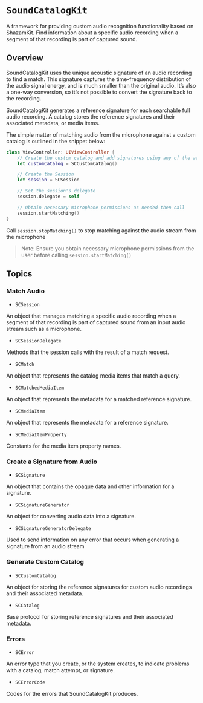 # ``SoundCatalogKit``

A framework for providing custom audio recognition functionality based on ShazamKit. Find information about a specific audio recording when a segment of that recording is part of captured sound.

## Overview

SoundCatalogKit uses the unique acoustic signature of an audio recording to find a match. This signature captures the time-frequency distribution of the audio signal energy, and is much smaller than the original audio. It’s also a one-way conversion, so it’s not possible to convert the signature back to the recording.

SoundCatalogKit generates a reference signature for each searchable full audio recording. A catalog stores the reference signatures and their associated metadata, or media items.

The simple matter of matching audio from the microphone against a custom catalog is outlined in the snippet below:

```swift
class ViewController: UIViewController {
    // Create the custom catalog and add signatures using any of the available add methods
    let customCatalog = SCCustomCatalog()

    // Create the Session
    let session = SCSession

    // Set the session's delegate
    session.delegate = self

    // Obtain necessary microphone permissions as needed then call
    session.startMatching()
}
```
Call `session.stopMatching()` to stop matching against the audio stream from the microphone

> Note: Ensure you obtain necessary microphone permissions from the user before calling `session.startMatching()`

## Topics

### Match Audio

- ``SCSession``

An object that manages matching a specific audio recording when a segment of that recording is part of captured sound from an input audio stream such as a microphone.

- ``SCSessionDelegate``

Methods that the session calls with the result of a match request.

- ``SCMatch``

An object that represents the catalog media items that match a query.

- ``SCMatchedMediaItem``

An object that represents the metadata for a matched reference signature.

- ``SCMediaItem``

An object that represents the metadata for a reference signature.

- ``SCMediaItemProperty``

Constants for the media item property names.


### Create a Signature from Audio

- ``SCSignature``

An object that contains the opaque data and other information for a signature.

- ``SCSignatureGenerator``

An object for converting audio data into a signature.

- ``SCSignatureGeneratorDelegate``

Used to send information on any error that occurs when generating a signature from an audio stream

### Generate Custom Catalog

- ``SCCustomCatalog``

An object for storing the reference signatures for custom audio recordings and their associated metadata.

- ``SCCatalog``

Base protocol for storing reference signatures and their associated metadata.

### Errors

- ``SCError``

An error type that you create, or the system creates, to indicate problems with a catalog, match attempt, or signature.

- ``SCErrorCode``

Codes for the errors that SoundCatalogKit produces.


